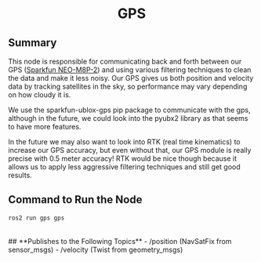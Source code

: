 # <p style="text-align: center;"> GPS </p>

## **Summary**
This node is responsible for communicating back and forth between our GPS ([Sparkfun NEO-M8P-2](https://www.sparkfun.com/products/15005)) and using various filtering techniques to clean the data and make it less noisy. Our GPS gives us both position and velocity data by tracking satellites in the sky, so performance may vary depending on how cloudy it is. 

We use the sparkfun-ublox-gps pip package to communicate with the gps, although in the future, we could look into the pyubx2 library as that seems to have more features. 

In the future we may also want to look into RTK (real time kinematics) to increase our GPS accuracy, but even without that, our GPS module is really precise with 0.5 meter accuracy! RTK would be nice though because it allows us to apply less aggressive filtering techniques and still get good results.

## **Command to Run the Node**
``` sh
ros2 run gps gps
```

<br>
## **Publishes to the Following Topics**
- /position (NavSatFix from sensor_msgs)
- /velocity (Twist from geometry_msgs)